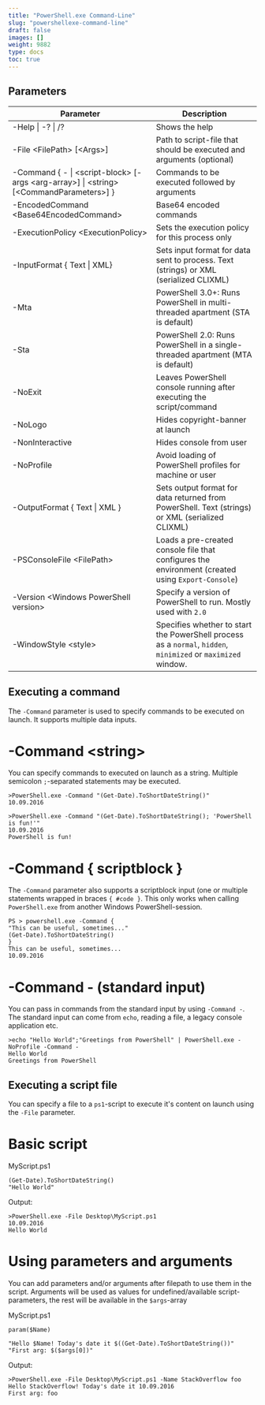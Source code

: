 ```yaml
---
title: "PowerShell.exe Command-Line"
slug: "powershellexe-command-line"
draft: false
images: []
weight: 9882
type: docs
toc: true
---
```


## Parameters
Parameter|Description
---------|-----------
-Help \| -? \| /? | Shows the help |
-File \<FilePath\> [\<Args\>] | Path to script-file that should be executed and arguments (optional)
-Command { - \| \<script-block\> [-args \<arg-array\>] \| \<string\> [\<CommandParameters\>] } | Commands to be executed followed by arguments
-EncodedCommand \<Base64EncodedCommand\> | Base64 encoded commands
-ExecutionPolicy \<ExecutionPolicy\> | Sets the execution policy for this process only
-InputFormat { Text \| XML} | Sets input format for data sent to process. Text (strings) or XML (serialized CLIXML)
-Mta | PowerShell 3.0+: Runs PowerShell in multi-threaded apartment (STA is default)
-Sta | PowerShell 2.0: Runs PowerShell in a single-threaded apartment (MTA is default)
-NoExit | Leaves PowerShell console running after executing the script/command
-NoLogo | Hides copyright-banner at launch
-NonInteractive | Hides console from user
-NoProfile | Avoid loading of PowerShell profiles for machine or user
-OutputFormat { Text \| XML } | Sets output format for data returned from PowerShell. Text (strings) or XML (serialized CLIXML)
-PSConsoleFile \<FilePath\> | Loads a pre-created console file that configures the environment (created using `Export-Console`)
-Version \<Windows PowerShell version\> | Specify a version of PowerShell to run. Mostly used with `2.0`
-WindowStyle \<style\> | Specifies whether to start the PowerShell process as a `normal`, `hidden`, `minimized` or `maximized` window.

## Executing a command
The `-Command` parameter is used to specify commands to be executed on launch. It supports multiple data inputs.

-Command \<string\>
===================
You can specify commands to executed on launch as a string. Multiple semicolon `;`-separated statements may be executed.

    >PowerShell.exe -Command "(Get-Date).ToShortDateString()"
    10.09.2016
    
    >PowerShell.exe -Command "(Get-Date).ToShortDateString(); 'PowerShell is fun!'"
    10.09.2016
    PowerShell is fun!

-Command { scriptblock }
========================
The `-Command` parameter also supports a scriptblock input (one or multiple statements wrapped in braces `{ #code }`. This only works when calling `PowerShell.exe` from another Windows PowerShell-session.

    PS > powershell.exe -Command {
    "This can be useful, sometimes..."
    (Get-Date).ToShortDateString()
    }
    This can be useful, sometimes...
    10.09.2016


-Command -  (standard input)
========================
You can pass in commands from the standard input by using `-Command -`. The standard input can come from `echo`, reading a file, a legacy console application etc.

    >echo "Hello World";"Greetings from PowerShell" | PowerShell.exe -NoProfile -Command -
    Hello World
    Greetings from PowerShell



## Executing a script file
You can specify a file to a `ps1`-script to execute it's content on launch using the `-File` parameter.

Basic script
=============

MyScript.ps1

    (Get-Date).ToShortDateString()
    "Hello World"

Output:

    >PowerShell.exe -File Desktop\MyScript.ps1
    10.09.2016
    Hello World

Using parameters and arguments
==============================

You can add parameters and/or arguments after filepath to use them in the script. Arguments will be used as values for undefined/available script-parameters, the rest will be available in the `$args`-array

MyScript.ps1

    param($Name)
    
    "Hello $Name! Today's date it $((Get-Date).ToShortDateString())"
    "First arg: $($args[0])"

Output:

    >PowerShell.exe -File Desktop\MyScript.ps1 -Name StackOverflow foo
    Hello StackOverflow! Today's date it 10.09.2016
    First arg: foo



